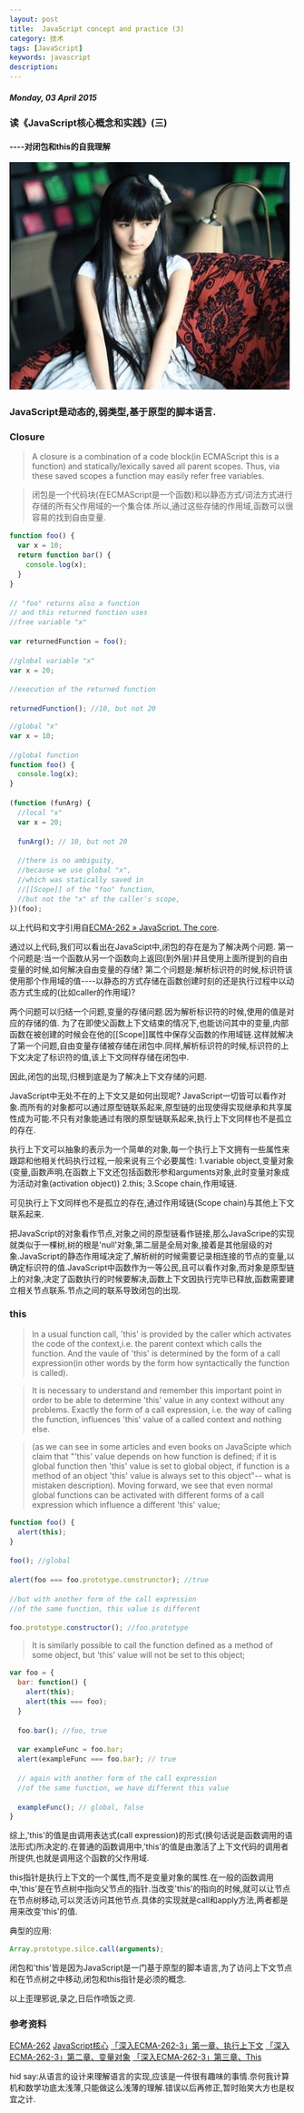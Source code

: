 ```yaml
---
layout: post
title:  JavaScript concept and practice (3)
category: 技术
tags: [JavaScript]
keywords: javascript
description: 
---
```


##### Monday, 03 April 2015

### 读《JavaScript核心概念和实践》(三)

#### ----对闭包和this的自我理解

![夏达](/../../assets/img/tech/2015/xiada_0.jpg)

### JavaScript是动态的,弱类型,基于原型的脚本语言.

### Closure

> A closure is a combination of a code block(in ECMAScript this is a function) and statically/lexically saved all parent scopes. Thus, via these saved scopes a function may easily refer free variables.

> 闭包是一个代码块(在ECMAScript是一个函数)和以静态方式/词法方式进行存储的所有父作用域的一个集合体.所以,通过这些存储的作用域,函数可以很容易的找到自由变量.

````javascript
function foo() {
  var x = 10;
  return function bar() {
    console.log(x);
  }
}

// "foo" returns also a function
// and this returned function uses
//free variable "x"

var returnedFunction = foo();

//global variable "x"
var x = 20;

//execution of the returned function

returnedFunction(); //10, but not 20

````


````javascript
//global "x"
var x = 10;

//global function
function foo() {
  console.log(x);
}

(function (funArg) {
  //local "x"
  var x = 20;
  
  funArg(); // 10, but not 20
  
  //there is no ambiguity,
  //because we use global "x",
  //which was statically saved in
  //[[Scope]] of the "foo" function,
  //but not the "x" of the caller's scope,
})(foo);

````


以上代码和文字引用自[ECMA-262 » JavaScript. The core](http://dmitrysoshnikov.com/ecmascript/javascript-the-core/#closures).

通过以上代码,我们可以看出在JavaScipt中,闭包的存在是为了解决两个问题.
第一个问题是:当一个函数从另一个函数向上返回(到外层)并且使用上面所提到的自由变量的时候,如何解决自由变量的存储?
第二个问题是:解析标识符的时候,标识符该使用那个作用域的值----以静态的方式存储在函数创建时刻的还是执行过程中以动态方式生成的(比如caller的作用域)?

两个问题可以归结一个问题,变量的存储问题.因为解析标识符的时候,使用的值是对应的存储的值.
为了在即使父函数上下文结束的情况下,也能访问其中的变量,内部函数在被创建的时候会在他的[[Scope]]属性中保存父函数的作用域链.这样就解决了第一个问题,自由变量存储被存储在闭包中.同样,解析标识符的时候,标识符的上下文决定了标识符的值,该上下文同样存储在闭包中.

因此,闭包的出现,归根到底是为了解决上下文存储的问题.

JavaScript中无处不在的上下文又是如何出现呢?
JavaScript一切皆可以看作对象.而所有的对象都可以通过原型链联系起来,原型链的出现使得实现继承和共享属性成为可能.不只有对象能通过有限的原型链联系起来,执行上下文同样也不是孤立的存在.

执行上下文可以抽象的表示为一个简单的对象,每一个执行上下文拥有一些属性来跟踪和他相关代码执行过程,一般来说有三个必要属性:
1.variable object,变量对象(变量,函数声明,在函数上下文还包括函数形参和arguments对象,此时变量对象成为活动对象(activation object))
2.this;
3.Scope chain,作用域链.

可见执行上下文同样也不是孤立的存在,通过作用域链(Scope chain)与其他上下文联系起来.

把JavaScript的对象看作节点,对象之间的原型链看作链接,那么JavaScripe的实现就类似于一棵树,树的根是'null'对象,第二层是全局对象,接着是其他层级的对象.JavaScript的静态作用域决定了,解析树的时候需要记录相连接的节点的变量,以确定标识符的值.JavaScript中函数作为一等公民,且可以看作对象,而对象是原型链上的对象,决定了函数执行的时候要解决,函数上下文因执行完毕已释放,函数需要建立相关节点联系.节点之间的联系导致闭包的出现.

### this

> In a usual function call, 'this' is provided by the caller which activates the code of the context,i.e. the parent context which calls the function. And the vaule of 'this' is determined by the form of a call expression(in other words by the form how syntactically the function is called).

> It is necessary to understand and remember this important point in order to be able to determine 'this' value in any context without any problems. Exactly the form of a call expression, i.e. the way of calling the function, influences 'this' value of a called context and nothing else.

> (as we can see in some articles and even books on JavaScipte which claim that "'this' value depends on how function is defined; if it is global function then 'this' value is set to global object, if function is a method of an object 'this' value is always set to this object"-- what is mistaken description). Moving forward, we see that even normal global functions can be activated with different forms of a call expression which influence a different 'this' value;

````javascript
function foo() {
  alert(this);
}

foo(); //global

alert(foo === foo.prototype.construnctor); //true

//but with another form of the call expression
//of the same function, this value is different

foo.prototype.constructor(); //foo.prototype
````

> It is similarly possible to call the function defined as a method of some object, but 'this' value will not be set to this object;

````javascript
var foo = {
  bar: function() {
    alert(this);
    alert(this === foo);
  }
  
  foo.bar(); //foo, true
  
  var exampleFunc = foo.bar;
  alert(exampleFunc === foo.bar); // true
  
  // again with another form of the call expression
  //of the same function, we have different this value
  
  exampleFunc(); // global, false
}

````

综上,'this'的值是由调用表达式(call expression)的形式(换句话说是函数调用的语法形式)所决定的.在普通的函数调用中,'this'的值是由激活了上下文代码的调用者所提供,也就是调用这个函数的父作用域.

this指针是执行上下文的一个属性,而不是变量对象的属性.在一般的函数调用中,'this'是在节点树中指向父节点的指针.当改变'this'的指向的时候,就可以让节点在节点树移动,可以灵活访问其他节点.具体的实现就是call和apply方法,两者都是用来改变'this'的值.

典型的应用:

````javascript
Array.prototype.silce.call(arguments);
````

闭包和'this'皆是因为JavaScript是一门基于原型的脚本语言,为了访问上下文节点和在节点树之中移动,闭包和this指针是必须的概念.

以上歪理邪说,录之,日后作喷饭之资.

### 参考资料
[ECMA-262](http://dmitrysoshnikov.com/)
[JavaScript核心](http://weizhifeng.net/javascript-the-core.html#closures)
[「深入ECMA-262-3」第一章、执行上下文](http://weizhifeng.net/chapter-1-execution-contexts.html)
[「深入ECMA-262-3」第二章、变量对象](http://weizhifeng.net/chapter-2-variable-object.html)
[「深入ECMA-262-3」第三章、This](http://weizhifeng.net/chapter-3-this.html)

hid say:从语言的设计来理解语言的实现,应该是一件很有趣味的事情.奈何我计算机和数学功底太浅薄,只能做这么浅薄的理解.错误以后再修正,暂时贻笑大方也是权宜之计.


